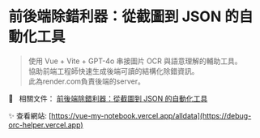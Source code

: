 
# 前後端除錯利器：從截圖到 JSON 的自動化工具
> 使用 Vue + Vite + GPT-4o 串接圖片 OCR 與語意理解的輔助工具。<br>
> 協助前端工程師快速生成後端可讀的結構化除錯資訊。<br>
> 此為render.com負責後端的server。<br>

📝 &nbsp; 相關文件：
[前後端除錯利器：從截圖到 JSON 的自動化工具](https://jacychu.medium.com/%E5%85%A8%E7%AB%AF%E5%AF%A6%E4%BD%9C-dango-vuejs-30e2c139db26)

✨ 查看網站:  [https://vue-my-notebook.vercel.app/alldata](https://debug-orc-helper.vercel.app)
